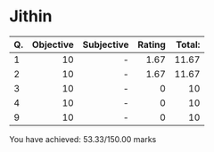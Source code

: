 Jithin
======
|Q. |Objective|Subjective|Rating|Total: |
|:--|--------:|---------:|-----:|------:|
|1  |10       |-         |1.67  |11.67  |
|2  |10       |-         |1.67  |11.67  |
|3  |10       |-         |0     |10     |
|4  |10       |-         |0     |10     |
|9  |10       |-         |0     |10     |
You have achieved: 53.33/150.00 marks